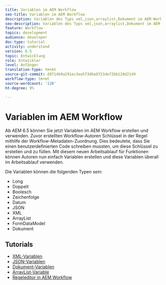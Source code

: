 ```yaml
---
title: Variablen im AEM Workflow
seo-title: Variablen im AEM Workflow
description: Variablen des Typs xml,json,arraylist,Dokument im AEM-Workflow verwenden
seo-description: Variablen des Typs xml,json,arraylist,Dokument im AEM-Workflow verwenden
feature: Workflow
topics: development
audience: developer
doc-type: tutorial
activity: understand
version: 6.5
topic: Entwicklung
role: Entwickler
level: Anfänger
translation-type: tm+mt
source-git-commit: d9714b9a291ec3ee5f3dba9723de72bb120d2149
workflow-type: tm+mt
source-wordcount: '128'
ht-degree: 9%

---
```



# Variablen im AEM Workflow

Ab AEM 6.5 können Sie jetzt Variablen im AEM Workflow erstellen und verwenden. Zuvor erstellten Workflow-Autoren Schlüssel in der Regel mithilfe der Workflow-Metadaten-Zuordnung. Dies bedeutete, dass Sie einen benutzerdefinierten Code schreiben mussten, um diese Schlüssel zu erstellen und zu füllen. Mit diesem neuen Arbeitsablauf für Funktionen können Autoren nun einfach Variablen erstellen und diese Variablen überall im Arbeitsablauf verwenden.

Die Variablen können die folgenden Typen sein:

* Long
* Doppelt
* Boolesch
* Zeichenfolge
* Datum
* JSON
* XML
* ArrayList
* FormDataModel
* Dokument

## Tutorials

* [XML-Variablen](part1.md)
* [JSON-Variablen](part2.md)
* [Dokument-Variablen](part3.md)
* [ArrayList-Variable](part4.md)
* [Regeleditor in AEM Workflow](part5.md)

